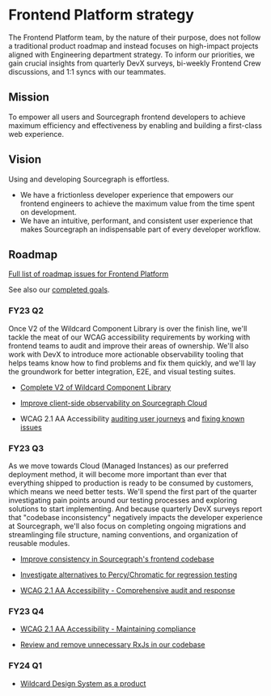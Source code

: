 # Frontend Platform strategy

The Frontend Platform team, by the nature of their purpose, does not follow a traditional product roadmap and instead focuses on high-impact projects aligned with Engineering department strategy. To inform our priorities, we gain crucial insights from quarterly DevX surveys, bi-weekly Frontend Crew discussions, and 1:1 syncs with our teammates.

## Mission

To empower all users and Sourcegraph frontend developers to achieve maximum efficiency and effectiveness by enabling and building a first-class web experience.

## Vision

Using and developing Sourcegraph is effortless.

- We have a frictionless developer experience that empowers our frontend engineers to achieve the maximum value from the time spent on development.
- We have an intuitive, performant, and consistent user experience that makes Sourcegraph an indispensable part of every developer workflow.

## Roadmap

[Full list of roadmap issues for Frontend Platform](https://github.com/orgs/sourcegraph/projects/214/views/21?filterQuery=label%3A%22team%2Ffrontend-platform%22)

See also our [completed goals](../../../departments/engineering/teams/frontend-platform/goals_completed.md).

### FY23 Q2

Once V2 of the Wildcard Component Library is over the finish line, we'll tackle the meat of our WCAG accessibility requirements by working with frontend teams to audit and improve their areas of ownership. We'll also work with DevX to introduce more actionable observability tooling that helps teams know how to find problems and fix them quickly, and we'll lay the groundwork for better integration, E2E, and visual testing suites.

- [Complete V2 of Wildcard Component Library](https://github.com/sourcegraph/sourcegraph/issues/31204)

- [Improve client-side observability on Sourcegraph Cloud](https://github.com/sourcegraph/sourcegraph/issues/26570)

- WCAG 2.1 AA Accessibility [auditing user journeys](https://github.com/sourcegraph/sourcegraph/issues/31475) and [fixing known issues](https://github.com/sourcegraph/sourcegraph/issues/31476)

### FY23 Q3

As we move towards Cloud (Managed Instances) as our preferred deployment method, it will become more important than ever that everything shipped to production is ready to be consumed by customers, which means we need better tests. We'll spend the first part of the quarter investigating pain points around our testing processes and exploring solutions to start implementing. And because quarterly DevX surveys report that "codebase inconsistency" negatively impacts the developer experience at Sourcegraph, we'll also focus on completing ongoing migrations and streamlinging file structure, naming conventions, and organization of reusable modules.

- [Improve consistency in Sourcegraph's frontend codebase](https://github.com/sourcegraph/sourcegraph/issues/33123)

- [Investigate alternatives to Percy/Chromatic for regression testing](https://github.com/sourcegraph/sourcegraph/issues/33740)

- [WCAG 2.1 AA Accessibility - Comprehensive audit and response](https://github.com/sourcegraph/sourcegraph/issues/33743)

### FY23 Q4

- [WCAG 2.1 AA Accessibility - Maintaining compliance](https://github.com/sourcegraph/sourcegraph/issues/33745)

- [Review and remove unnecessary RxJs in our codebase](https://github.com/sourcegraph/sourcegraph/issues/33124)

### FY24 Q1

- [Wildcard Design System as a product](https://github.com/sourcegraph/sourcegraph/issues/33747)
